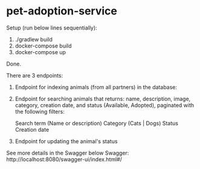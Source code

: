 # pet-adoption-service

Setup (run below lines sequentially):
1. ./gradlew build
2. docker-compose build
3. docker-compose up

Done.

There are 3 endpoints:
1. Endpoint for indexing animals (from all partners) in the database:

2. Endpoint for searching animals that returns: name, description, image, category, creation date, and status (Available, Adopted), paginated with the following filters:

    Search term (Name or description)
    Category (Cats | Dogs)
    Status
    Creation date

3. Endpoint for updating the animal's status

See more details in the Swagger below
Swagger: http://localhost:8080/swagger-ui/index.html#/
